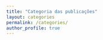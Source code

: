 ```yaml
---
title: "Categoria das publicações"
layout: categories
permalink: /categories/
author_profile: true
---
```

